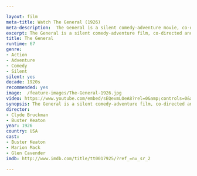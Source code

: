 ```yaml
---

layout: film
meta-title: Watch The General (1926) 
meta-description:  The General is a silent comedy-adventure movie, co-directed and starring Buster Keaton. It is one of Keaton’s classics and most admired films, made in the late days of the silent era.
excerpt: The General is a silent comedy-adventure film, co-directed and starring Buster Keaton. It is one of Keaton’s classics and most admired films, made in the late days of the silent era. Union spies steal an engineman’s locomotive and he pursues it all by himself, right through enemy lines.
title: The General
runtime: 67
genre:  
- Action
- Adventure
- Comedy
- Silent
silent: yes
decade: 1920s
recommended: yes
image:  /feature-images/The-General-1926.jpg
video: https://www.youtube.com/embed/sEQevmLOeA8?rel=0&amp;controls=0&amp;showinfo=0
synopsis: The General is a silent comedy-adventure film, co-directed and starring Buster Keaton. It is one of Keaton’s classics and most admired films, made in the late days of the silent era. Union spies steal an engineman’s locomotive and he pursues it all by himself, right through enemy lines.
director: 
- Clyde Bruckman
- Buster Keaton
year: 1926
country: USA
cast: 
- Buster Keaton
- Marion Mack
- Glen Cavender
imdb: http://www.imdb.com/title/tt0017925/?ref_=nv_sr_2

---
```

